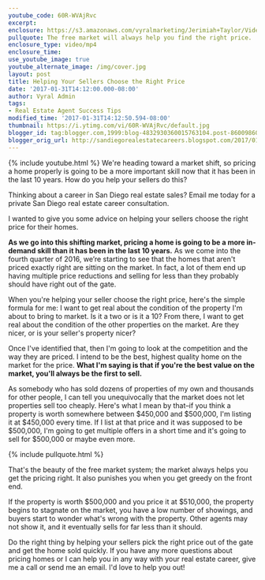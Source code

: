 ```yaml
---
youtube_code: 60R-WVAjRvc
excerpt:
enclosure: https://s3.amazonaws.com/vyralmarketing/Jerimiah+Taylor/Videos/San+Diego/2017/Helping+Your+Sellers+Choose+the+Right+Price+-+San+Diego+Real+Estate+Agent.mp4
pullquote: The free market will always help you find the right price.
enclosure_type: video/mp4
enclosure_time:
use_youtube_image: true
youtube_alternate_image: /img/cover.jpg
layout: post
title: Helping Your Sellers Choose the Right Price
date: '2017-01-31T14:12:00.000-08:00'
author: Vyral Admin
tags:
- Real Estate Agent Success Tips
modified_time: '2017-01-31T14:12:50.594-08:00'
thumbnail: https://i.ytimg.com/vi/60R-WVAjRvc/default.jpg
blogger_id: tag:blogger.com,1999:blog-4832930360015763104.post-8600986076031429146
blogger_orig_url: http://sandiegorealestatecareers.blogspot.com/2017/01/helping-your-sellers-choose-right-price.html
---
```

{% include youtube.html %}
We're heading toward a market shift, so pricing a home properly is going to be a more important skill now that it has been in the last 10 years. How do you help your sellers do this?

Thinking about a career in San Diego real estate sales?
 Email me today for a private San Diego real estate career consultation.

I wanted to give you some advice on helping your sellers choose the right price for their homes.

**As we go into this shifting market, pricing a home is going to be a more in-demand skill than it has been in the last 10 years.** As we come into the fourth quarter of 2016, we’re starting to see that the homes that aren't priced exactly right are sitting on the market. In fact, a lot of them end up having multiple price reductions and selling for less than they probably should have right out of the gate.

When you're helping your seller choose the right price, here's the simple formula for me: I want to get real about the condition of the property I'm about to bring to market. Is it a two or is it a 10? From there, I want to get real about the condition of the other properties on the market. Are they nicer, or is your seller's property nicer?

Once I've identified that, then I'm going to look at the competition and the way they are priced. I intend to be the best, highest quality home on the market for the price. **What I'm saying is that if you're the best value on the market, you'll always be the first to sell.**

As somebody who has sold dozens of properties of my own and thousands for other people, I can tell you unequivocally that the market does not let properties sell too cheaply. Here's what I mean by that–if you think a property is worth somewhere between $450,000 and $500,000, I'm listing it at $450,000 every time. If I list at that price and it was supposed to be $500,000, I'm going to get multiple offers in a short time and it's going to sell for $500,000 or maybe even more.

{% include pullquote.html %}

That's the beauty of the free market system; the market always helps you get the pricing right. It also punishes you when you get greedy on the front end.

If the property is worth $500,000 and you price it at $510,000, the property begins to stagnate on the market, you have a low number of showings, and buyers start to wonder what's wrong with the property. Other agents may not show it, and it eventually sells for far less than it should.

Do the right thing by helping your sellers pick the right price out of the gate and get the home sold quickly. If you have any more questions about pricing homes or I can help you in any way with your real estate career, give me a call or send me an email. I'd love to help you out!
